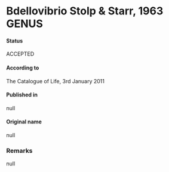 # Bdellovibrio Stolp & Starr, 1963 GENUS

#### Status
ACCEPTED

#### According to
The Catalogue of Life, 3rd January 2011

#### Published in
null

#### Original name
null

### Remarks
null